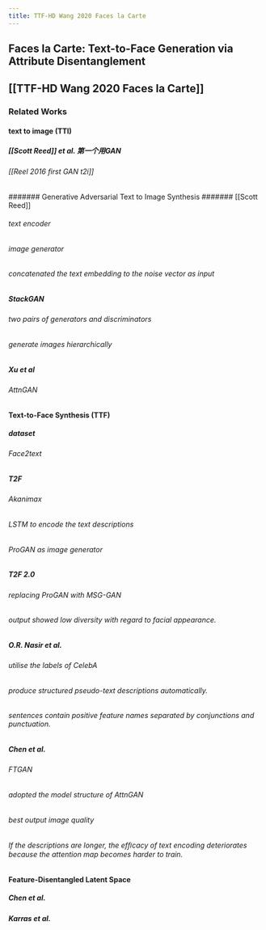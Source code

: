 ```yaml
---
title: TTF-HD Wang 2020 Faces la Carte
---
```


## Faces la Carte: Text-to-Face Generation via Attribute Disentanglement
## [[TTF-HD Wang 2020 Faces la Carte]]
### Related Works
#### text to image (TTI)
##### [[Scott Reed]] et al. 第一个用GAN
###### [[Reel 2016 first GAN t2i]]
####### Generative Adversarial Text to Image Synthesis
####### [[Scott Reed]]
###### text encoder
###### image generator
###### concatenated the text embedding to the noise vector as input
##### StackGAN
###### two pairs of generators and discriminators
###### generate images hierarchically
##### Xu et al
###### AttnGAN
#### Text-to-Face Synthesis (TTF)
##### dataset
###### Face2text
##### T2F
###### Akanimax
###### LSTM to encode the text descriptions
###### ProGAN as image generator
##### T2F 2.0
###### replacing ProGAN with MSG-GAN
###### output showed low diversity with regard to facial appearance.
##### O.R. Nasir et al.
###### utilise the labels of CelebA
###### produce structured pseudo-text descriptions automatically.
###### sentences contain positive feature names separated by conjunctions and punctuation.
##### Chen et al.
###### FTGAN
###### adopted the model structure of AttnGAN
###### best output image quality
###### If the descriptions are longer, the efﬁcacy of text encoding deteriorates because the attention map becomes harder to train.
#### Feature-Disentangled Latent Space
##### Chen et al.
##### Karras et al.
